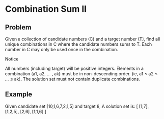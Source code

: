Combination Sum II
===

## Problem

Given a collection of candidate numbers (C) and a target number (T), find all unique combinations in C where the candidate numbers sums to T.
Each number in C may only be used once in the combination.

 Notice

All numbers (including target) will be positive integers.
Elements in a combination (a1, a2, … , ak) must be in non-descending order. (ie, a1 ≤ a2 ≤ … ≤ ak).
The solution set must not contain duplicate combinations.




## Example

Given candidate set [10,1,6,7,2,1,5] and target 8,
A solution set is: 
[
  [1,7],
  [1,2,5],
  [2,6],
  [1,1,6]
]
